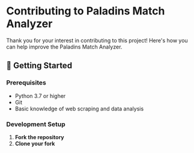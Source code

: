 # Contributing to Paladins Match Analyzer

Thank you for your interest in contributing to this project! Here's how you can help improve the Paladins Match Analyzer.

## 🚀 Getting Started

### Prerequisites
- Python 3.7 or higher
- Git
- Basic knowledge of web scraping and data analysis

### Development Setup

1. **Fork the repository**
2. **Clone your fork**
